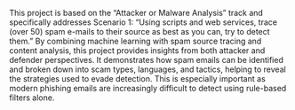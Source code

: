 This project is based on the “Attacker or Malware Analysis” track and specifically addresses Scenario 1: “Using scripts and web services, trace (over 50) spam e-mails to their source as best as you can, try to detect them.” By combining machine learning with spam source tracing and content analysis, this project provides insights from both attacker and defender perspectives. It demonstrates how spam emails can be identified and broken down into scam types, languages, and tactics, helping to reveal the strategies used to evade detection. This is especially important as modern phishing emails are increasingly difficult to detect using rule-based filters alone.
